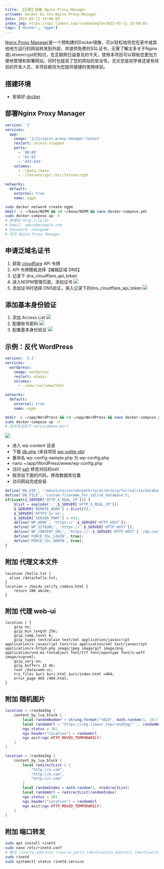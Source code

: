 ```yaml
---
title: 【记录】部署 Nginx Proxy Manager
urlname: Docker-bu-shu-Nginx-Proxy-Manager
date: 2023-05-11 19:08:03
index_img: https://api.limour.top/randomImg?d=2023-05-11 19:08:03
tags: ['docker', 'ngpm']
---
```

[Nginx Proxy Manager](https://nginxproxymanager.com/guide)是一个预构建的Docker镜像，可以轻松地将您在家中或其他地方运行的网站转发到外部，并提供免费的SSL证书，无需了解太多关于Nginx或Letsencrypt的知识。在互联网日益普及的今天，使用本项目可以帮助您更加方便地管理和部署网站，同时也提高了您的网站的安全性。无论您是初学者还是有经验的开发人员，本项目都将为您提供便捷的使用体验。
## 搭建环境
+ 安装好 [docker](/DOCKER-an-zhuang-liu-cheng-ji-lu)
## 部署Nginx Proxy Manager
```yaml
version: '3'
services:
  app:
    image: 'jc21/nginx-proxy-manager:latest'
    restart: unless-stopped
    ports:
      - '80:80'
      - '81:81'
      - '443:443'
    volumes:
      - ./data:/data
      - ./letsencrypt:/etc/letsencrypt
    
networks:
  default:
    external: true
    name: ngpm
```
```bash
sudo docker network create ngpm
mkdir -p ~/base/NGPM && cd ~/base/NGPM && nano docker-compose.yml
sudo docker-compose up -d
# 登录到 http://ip:81
# Email: admin@example.com
# Password: changeme
# 反代 Nginx Proxy Manager
```
## 申请泛域名证书
1. 获取 [cloudflare](https://dash.cloudflare.com/profile/api-tokens) API 令牌
2. API 令牌模板选择【编辑区域 DNS】
3. 记录下 dns_cloudflare_api_token
4. 进入NGPM管理页面，添加证书
![](https://img.limour.top/2023/08/30/64ef2428d820f.webp)
1. 添加证书时选择 DNS验证，填入记录下的dns_cloudflare_api_token
![](https://img.limour.top/2023/08/30/64ef24437ea60.webp)
## 添加基本身份验证
1. 添加 Access List
![](https://img.limour.top/2023/08/30/64ef246139917.webp)
1. 配置账号密码
![](https://img.limour.top/2023/08/30/64ef247e9c0f7.webp)
1. 配置基本身份验证
![](https://img.limour.top/2023/08/30/64ef249365db5.webp)
## 示例：反代 WordPress
```yaml
version: '3.1'
services:
  wordpress:
    image: wordpress
    restart: always
    volumes:
      - ./www:/var/www/html
 
networks:
  default:
    external: true
    name: ngpm
```
```bash
mkdir -p ~/app/WordPress && cd ~/app/WordPress && nano docker-compose.yml
sudo docker-compose up -d
# 反代写法如下 serviceName:port
```
![](https://img.limour.top/2023/08/30/64ef24a8e7f87.webp)
+ 进入 wp-content 目录
+ 下载 [db.php](https://github.com/aaemnnosttv/wp-sqlite-db/blob/master/src/db.php) (来自项目 [wp-sqlite-db](https://github.com/aaemnnosttv/wp-sqlite-db))
+ 重命名 wp-config-sample.php 为 wp-config.php
+ nano ~/app/WordPress/www/wp-config.php
+ 访问 [salt](https://api.wordpress.org/secret-key/1.1/salt) 修改对应的salt
+ 按添加下面的代码，修改数据库位置
+ 访问网站完成安装
```php
define('DB_DIR', '/absolute/custom/path/to/directory/for/sqlite/database/file/');
define('DB_FILE', 'custom_filename_for_sqlite_database');
if(isset($_SERVER['HTTP_X_REAL_IP'])) {
    $list = explode(',',$_SERVER['HTTP_X_REAL_IP']);
    $_SERVER['REMOTE_ADDR'] = $list[0];
    $_SERVER['HTTPS']='on';   
    $_SERVER["SERVER_PORT"] = 443;
    define('WP_HOME', 'https://'.$_SERVER['HTTP_HOST']);
    define('WP_SITEURL', 'https://'.$_SERVER['HTTP_HOST']);
    define('WP_CONTENT_URL', 'https://'.$_SERVER['HTTP_HOST'].'/wp-content');
    define('FORCE_SSL_LOGIN', true);
    define('FORCE_SSL_ADMIN', true);
}
```
## 附加 代理文本文件
```nginx
location /hello.txt {
  alias /data/hello.txt;
}
location = /baidu_verify_codeva.html {
    return 200 abcde;
}
```
## 附加 代理 web-ui
```nginx
location / {
    gzip on;
    gzip_min_length 256;
    gzip_comp_level 6;
    gzip_types text/plain text/xml application/javascript application/x-javascript text/css application/xml text/javascript application/x-httpd-php image/jpeg image/gif image/png application/vnd.ms-fontobject font/ttf font/opentype font/x-woff image/svg+xml;
    gzip_vary on;
    gzip_buffers 32 4k;
    root /data/web-ui;
    try_files $uri $uri.html $uri/index.html =404;
    error_page 404 /404.html;
}
```
## 附加 随机图片
```lua
location = /randomImg {
	content_by_lua_block {
		local randomNumber = string.format("%02d", math.random(1, 10))
		local randomUrl = "https://img.limour.top/randImg/" .. randomNumber .. ".webp"
		ngx.status = 302
		ngx.header["Location"] = randomUrl
		ngx.exit(ngx.HTTP_MOVED_TEMPORARILY)
	}
}
```
```lua
location = /randomImg {
	content_by_lua_block {
		local redirectList = {
			"http://a.com",
			"http://b.com",
			"http://c.com"
		}
		local randomIndex = math.random(1, #redirectList)
		local randomUrl = redirectList[randomIndex]
		ngx.status = 302
		ngx.header["Location"] = randomUrl
		ngx.exit(ngx.HTTP_MOVED_TEMPORARILY)
	}
}
```
## 附加 端口转发
```bash
sudo apt install rinetd
sudo nano /etc/rinetd.conf
# 格式 [source_address] [source_port] [destination_address] [destination_port]
sudo rinetd
sudo systemctl status rinetd.service 
```